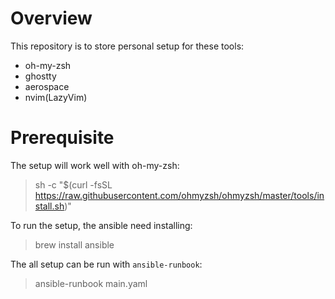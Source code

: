 # Overview 
This repository is to store personal setup for these tools:
 - oh-my-zsh
 - ghostty
 - aerospace
 - nvim(LazyVim)

# Prerequisite

The setup will work well with oh-my-zsh:

> sh -c "$(curl -fsSL https://raw.githubusercontent.com/ohmyzsh/ohmyzsh/master/tools/install.sh)"

To run the setup, the ansible need installing:

> brew install ansible

The all setup can be run with `ansible-runbook`:

> ansible-runbook main.yaml
